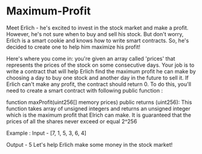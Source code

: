 # Maximum-Profit

Meet Erlich - he's excited to invest in the stock market and make a profit.
However, he's not sure when to buy and sell his stock. But don't worry, Erlich is a smart cookie and knows how to write smart contracts. So, he's decided to create one to help him maximize his profit!

Here's where you come in: you're given an array called 'prices' that represents the prices of the stock on some consecutive days. Your job is to write a contract that will help Erlich find the maximum profit he can make by choosing a day to buy one stock and another day in the future to sell it.
If Erlich can't make any profit, the contract should return 0.
To do this, you'll need to create a smart contract with following public function :


 

function maxProfit(uint256[] memory prices) public returns (uint256): This function takes array of unsigned integers and returns an unsigned integer which is the maximum profit that Elrich can make. It is guaranteed that the prices of all the shares never exceed or equal 2^256

 

Example :
Input -
[7, 1, 5, 3, 6, 4]

Output - 5
Let's help Erlich make some money in the stock market!
